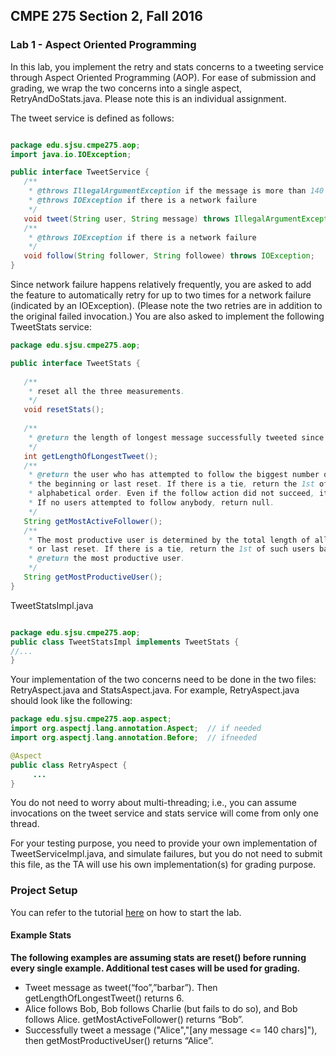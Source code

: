 ## CMPE 275 Section 2, Fall 2016
### Lab 1 - Aspect Oriented Programming

In this lab, you implement the retry and stats concerns to a tweeting service through Aspect Oriented Programming (AOP).
For ease of submission and grading, we wrap the two concerns into a single aspect, RetryAndDoStats.java. 
Please note this is an individual assignment.


The tweet service is defined as follows:

```Java

package edu.sjsu.cmpe275.aop;
import java.io.IOException;

public interface TweetService {
   /**
    * @throws IllegalArgumentException if the message is more than 140 characters as measured by string length.
    * @throws IOException if there is a network failure
    */
   void tweet(String user, String message) throws IllegalArgumentException, IOException;
   /**
    * @throws IOException if there is a network failure
    */
   void follow(String follower, String followee) throws IOException;
}

```


Since network failure happens relatively frequently, you are asked to add the feature to automatically retry for up to two times for a network failure (indicated by an IOException). (Please note the two retries are in addition to the original failed invocation.) You are also asked to implement the following TweetStats service:

```Java
package edu.sjsu.cmpe275.aop;

public interface TweetStats {
   
   /**
    * reset all the three measurements.
    */
   void resetStats();
   
   /**
    * @return the length of longest message successfully tweeted since the beginning or last reset. If no messages were successfully tweeted, return 0.
    */
   int getLengthOfLongestTweet();
   /**
    * @return the user who has attempted to follow the biggest number of different users since
    * the beginning or last reset. If there is a tie, return the 1st of such users based on
    * alphabetical order. Even if the follow action did not succeed, it still counts toward the stats.
    * If no users attempted to follow anybody, return null.  
    */
   String getMostActiveFollower();
   /**
    * The most productive user is determined by the total length of all the messages successfully tweeted since the beginning
    * or last reset. If there is a tie, return the 1st of such users based on alphabetical order. If no users successfully tweeted, return null.
    * @return the most productive user.
    */
   String getMostProductiveUser();
}

```


TweetStatsImpl.java
```Java

package edu.sjsu.cmpe275.aop;
public class TweetStatsImpl implements TweetStats {
//...
}


```

Your implementation of the two concerns need to be done in the two files: RetryAspect.java and StatsAspect.java. For example, RetryAspect.java should look like the following:


```Java
package edu.sjsu.cmpe275.aop.aspect;
import org.aspectj.lang.annotation.Aspect;  // if needed
import org.aspectj.lang.annotation.Before;  // ifneeded

@Aspect
public class RetryAspect {
     ...
}


```

You do not need to worry about multi-threading; i.e., you can assume invocations on the tweet service and stats service will come from only one thread.

For your testing purpose, you need to provide your own implementation of TweetServiceImpl.java, and simulate failures, but you do not need to submit this file, as the TA will use his own implementation(s) for grading purpose.

### Project Setup
You can refer to the tutorial [here](http://www.journaldev.com/2583/spring-aop-example-tutorial-aspect-advice-pointcut-joinpoint-annotations) on how to start the lab. 

#### Example Stats
**The following examples are assuming stats are reset() before running every single example. Additional test cases will be used for grading.**

- Tweet message as tweet(“foo”,”barbar”). Then getLengthOfLongestTweet() returns 6.
- Alice follows Bob, Bob follows Charlie (but fails to do so), and Bob follows Alice. getMostActiveFollower() returns “Bob”.
- Successfully tweet a message ("Alice","[any message <= 140 chars]"), then getMostProductiveUser() returns “Alice”.
